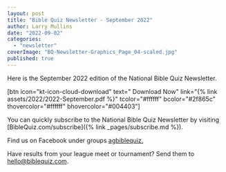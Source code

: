 ```yaml
---
layout: post
title: "Bible Quiz Newsletter - September 2022"
author: Larry Mullins
date: "2022-09-02"
categories: 
  - "newsletter"
coverImage: "BQ-Newsletter-Graphics_Page_04-scaled.jpg"
published: true
---
```


Here is the September 2022 edition of the National Bible Quiz Newsletter.

\[btn icon="kt-icon-cloud-download" text=" Download Now" link="{% link assets/2022/2022-September.pdf %}" tcolor="#ffffff" bcolor="#2f865c" thovercolor="#ffffff" bhovercolor="#004403"\]

You can quickly subscribe to the National Bible Quiz Newsletter by visiting [BibleQuiz.com/subscribe]({% link _pages/subscribe.md %}).

Find us on Facebook under groups [agbiblequiz.](https://www.facebook.com/groups/agbiblequiz)

Have results from your league meet or tournament? Send them to [hello@biblequiz.com](mailto:hello@biblequiz.com).
